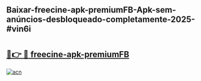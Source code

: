 ## Baixar-freecine-apk-premiumFB-Apk-sem-anúncios-desbloqueado-completamente-2025-#vin6i

# <h2><a href="https://ainizakaria.my?title=freecine-apk-premiumFB&ref=20M">🔗👉 🔴 freecine-apk-premiumFB</a></h2>

[![acn](https://github.com/user-attachments/assets/0f9c940e-d8b0-45ae-aac7-cd30a18b3e1c)](https://ainizakaria.my?title=freecine-apk-premiumFB&ref=20M)


